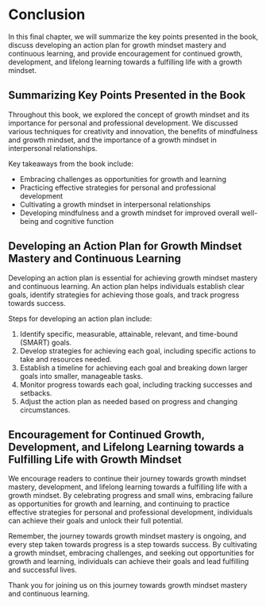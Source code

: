 # Conclusion

In this final chapter, we will summarize the key points presented in the book, discuss developing an action plan for growth mindset mastery and continuous learning, and provide encouragement for continued growth, development, and lifelong learning towards a fulfilling life with a growth mindset.

Summarizing Key Points Presented in the Book
--------------------------------------------

Throughout this book, we explored the concept of growth mindset and its importance for personal and professional development. We discussed various techniques for creativity and innovation, the benefits of mindfulness and growth mindset, and the importance of a growth mindset in interpersonal relationships.

Key takeaways from the book include:

* Embracing challenges as opportunities for growth and learning
* Practicing effective strategies for personal and professional development
* Cultivating a growth mindset in interpersonal relationships
* Developing mindfulness and a growth mindset for improved overall well-being and cognitive function

Developing an Action Plan for Growth Mindset Mastery and Continuous Learning
----------------------------------------------------------------------------

Developing an action plan is essential for achieving growth mindset mastery and continuous learning. An action plan helps individuals establish clear goals, identify strategies for achieving those goals, and track progress towards success.

Steps for developing an action plan include:

1. Identify specific, measurable, attainable, relevant, and time-bound (SMART) goals.
2. Develop strategies for achieving each goal, including specific actions to take and resources needed.
3. Establish a timeline for achieving each goal and breaking down larger goals into smaller, manageable tasks.
4. Monitor progress towards each goal, including tracking successes and setbacks.
5. Adjust the action plan as needed based on progress and changing circumstances.

Encouragement for Continued Growth, Development, and Lifelong Learning towards a Fulfilling Life with Growth Mindset
--------------------------------------------------------------------------------------------------------------------

We encourage readers to continue their journey towards growth mindset mastery, development, and lifelong learning towards a fulfilling life with a growth mindset. By celebrating progress and small wins, embracing failure as opportunities for growth and learning, and continuing to practice effective strategies for personal and professional development, individuals can achieve their goals and unlock their full potential.

Remember, the journey towards growth mindset mastery is ongoing, and every step taken towards progress is a step towards success. By cultivating a growth mindset, embracing challenges, and seeking out opportunities for growth and learning, individuals can achieve their goals and lead fulfilling and successful lives.

Thank you for joining us on this journey towards growth mindset mastery and continuous learning.